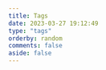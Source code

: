 ```yaml
---
title: Tags
date: 2023-03-27 19:12:49
type: "tags"
orderby: random
comments: false
aside: false
---
```

